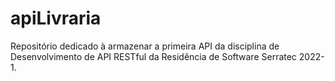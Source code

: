 # apiLivraria
Repositório dedicado à armazenar a primeira API da disciplina de Desenvolvimento de API RESTful da Residência de Software Serratec 2022-1.
